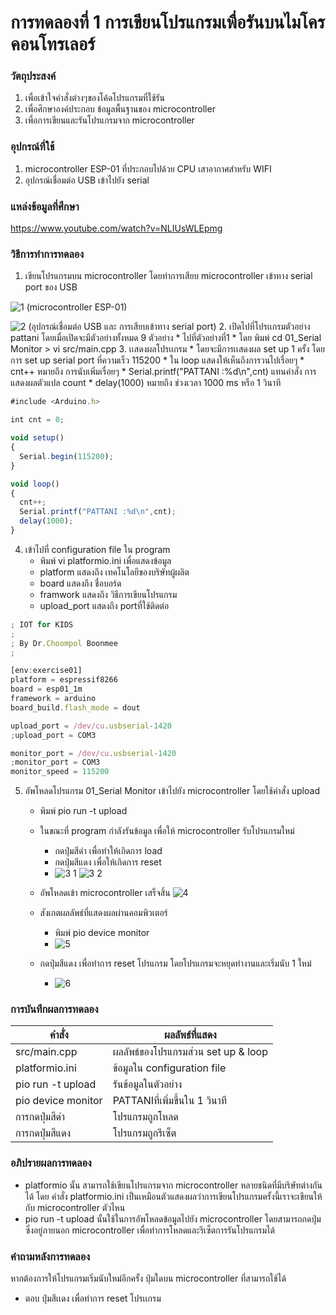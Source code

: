 # การทดลองที่ 1 การเขียนโปรแกรมเพื่อรันบนไมโครคอนโทรเลอร์
### วัตถุประสงค์
1. เพื่อเข้าใจคำสั่งต่างๆของโค้ดโปรแกรมที่ใช้รัน
2. เพื่อศึกษาองค์ประกอบ ข้อมูลพื้นฐานของ microcontroller
3. เพื่อการเขียนและรันโปรแกรมจาก microcontroller

### อุปกรณ์ที่ใช้
1. microcontroller ESP-01 ที่ประกอบไปด้วย CPU เสาอากาศสำหรับ WIFI
2. อุปกรณ์เชื่อมต่อ USB เข้าไปยัง serial

### แหล่งข้อมูลที่ศึกษา
https://www.youtube.com/watch?v=NLIUsWLEpmg

### วิธีการทำการทดลอง
  1. เขียนโปรแกรมบน microcontroller โดยทำการเสียบ microcontroller เข้าทาง serial port ของ USB
  
  ![1](https://user-images.githubusercontent.com/80879395/112295388-70dee080-8cc6-11eb-9900-b4feaf9b75dc.jpg) (microcontroller ESP-01)
  
  ![2](https://user-images.githubusercontent.com/80879395/112296456-856fa880-8cc7-11eb-9de8-14188c0ad68a.jpg) (อุปกรณ์เชื่อมต่อ USB และ การเสียบเข้าทาง serial port)
  2. เปิดไปที่โปรเเกรมตัวอย่าง pattani โดยเมื่อเปิดจะมีตัวอย่างทั้งหมด 9 ตัวอย่าง
      * ไปที่ตัวอย่างที่1
        * โดย พิมพ์ cd 01_Serial Monitor > vi src/main.cpp
  3. เเสดงผลโปรเเกรม 
      * โดยจะมีการเเสดงผล set up 1 ครั้ง โดยการ set up serial port ที่ความเร็ว 115200
      * ใน loop แสดงให้เห็นถึงการวนไปเรื่อยๆ
        * cnt++ หมายถึง การนับเพิ่มเรื่อยๆ
        * Serial.printf("PATTANI :%d\n",cnt) แทนคำสั่ง การแสดงผลตัวแปล count
        * delay(1000) หมายถึง ช่วงเวลา 1000 ms หรือ 1 วินาที
  ```javascript
#include <Arduino.h>

int cnt = 0;

void setup()
{
	Serial.begin(115200);
}

void loop()
{
	cnt++;
	Serial.printf("PATTANI :%d\n",cnt);
	delay(1000);
}
```
  4. เข้าไปที่ configuration file ใน program
      * พิมพ์ vi platformio.ini เพื่อแสดงข้อมูล
      * platform แสดงถึง เทคโนโลยีของบริษัทผู้ผลิต
      * board แสดงถึง ชื่อบอร์ด
      * framwork แสดงถึง วิธีการเขียนโปรแกรม
      * upload_port แสดงถึง portที่ใช้ติดต่อ
  ```javascript
; IOT for KIDS
;
; By Dr.Choompol Boonmee
; 

[env:exercise01]
platform = espressif8266
board = esp01_1m
framework = arduino
board_build.flash_mode = dout

upload_port = /dev/cu.usbserial-1420
;upload_port = COM3

monitor_port = /dev/cu.usbserial-1420
;monitor_port = COM3
monitor_speed = 115200
```

   5. อัพโหลดโปรแกรม 01_Serial Monitor เข้าไปยัง microcontroller โดยใช้คำสั่ง upload
        * พิมพ์ pio run -t upload
        * ในขณะที่ program กำลังรันข้อมูล เพื่อให้ microcontroller รับโปรแกรมใหม่
           * กดปุ่มสีดำ เพื่อทำให้เกิดการ load
           * กดปุ่มสีแดง เพื่อให้เกิดการ reset
           * ![3 1](https://user-images.githubusercontent.com/80879395/112302245-6ffd7d00-8ccd-11eb-80a0-14b1018c79a1.jpg) ![3 2](https://user-images.githubusercontent.com/80879395/112302319-87d50100-8ccd-11eb-8a4d-af120bd66de4.jpg)

        * อัพโหลดเข้า microcontroller เสร็จสิ้น
           ![4](https://user-images.githubusercontent.com/80879395/112302718-f7e38700-8ccd-11eb-9718-53f58a1cc659.jpg) 
        * สังเกตผลลัพธ์ที่แสดงผลผ่านคอมพิวเตอร์
            * พิมพ์ pio device monitor
            * ![5](https://user-images.githubusercontent.com/80879395/112302961-4b55d500-8cce-11eb-8c85-ac93a6f76bc1.jpg) 
        * กดปุ่มสีแดง เพื่อทำการ reset โปรแกรม โดยโปรแกรมจะหยุดทำงานและเริ่มนับ 1 ใหม่ 
            * ![6](https://user-images.githubusercontent.com/80879395/112303022-645e8600-8cce-11eb-87ff-0d811380b532.jpg)

### การบันทึกผลการทดลอง
คำสั่ง | ผลลัพธ์ที่แสดง
------------ | -------------
src/main.cpp | ผลลัพธ์ของโปรแกรมส่วน set up & loop
platformio.ini | ข้อมูลใน configuration file
pio run -t upload | รันข้อมูลในตัวอย่าง
pio device monitor | PATTANIที่เพิ่มขึ้นใน 1 วินาที
การกดปุ่มสีดำ | โปรแกรมถูกโหลด
การกดปุ่มสีแดง | โปรแกรมถูกรีเซ็ต


### อภิปรายผลการทดลอง
* platformio นั้น สามารถใช้เขียนโปรแกรมจาก microcontroller หลายชนิดที่มีบริษัทต่างกันได้ โดย คำสั่ง platformio.ini เป็นเหมือนตัวแสดงผลว่าการเขียนโปรแกรมครั้งนี้เราจะเขียนให้กับ microcontroller ตัวไหน
* pio run -t upload นั้นใช้ในการอัพโหลดข้อมูลไปยัง microcontroller โดยสามารถกดปุ่มซึ่งอยู่ภายนอก microcontroller เพื่อทำการโหลดและรีเซ็ตการรันโปรแกรมได้


### คำถามหลังการทดลอง
หากต้องการให้โปรแกรมเริ่มนับใหม่อีกครั้ง ปุ่มใดบน microcontroller ที่สามารถใช้ได้
* ตอบ ปุ่มสีเเดง เพื่อทำการ reset โปรเเกรม
